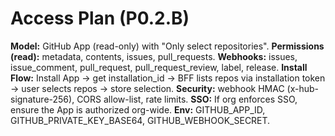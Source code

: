 # Access Plan (P0.2.B)

**Model:** GitHub App (read-only) with "Only select repositories".
**Permissions (read):** metadata, contents, issues, pull_requests.
**Webhooks:** issues, issue_comment, pull_request, pull_request_review, label, release.
**Install Flow:** Install App → get installation_id → BFF lists repos via installation token → user selects repos → store selection.
**Security:** webhook HMAC (x-hub-signature-256), CORS allow-list, rate limits.
**SSO:** If org enforces SSO, ensure the App is authorized org-wide.
**Env:** GITHUB_APP_ID, GITHUB_PRIVATE_KEY_BASE64, GITHUB_WEBHOOK_SECRET.
